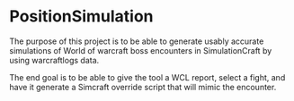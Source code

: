 # PositionSimulation
The purpose of this project is to be able to generate usably accurate simulations of World of warcraft boss encounters in SimulationCraft by using warcraftlogs data. 

The end goal is to be able to give the tool a WCL report, select a fight, and have it generate a Simcraft override script that will mimic the encounter. 
